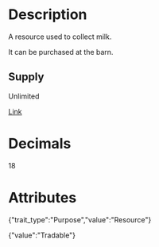 # Description

A resource used to collect milk.

It can be purchased at the barn.

## Supply

Unlimited

[Link](https://docs.sunflower-land.com/player-guides/raising-animals)

# Decimals

18

# Attributes

{"trait_type":"Purpose","value":"Resource"}

{"value":"Tradable"}
